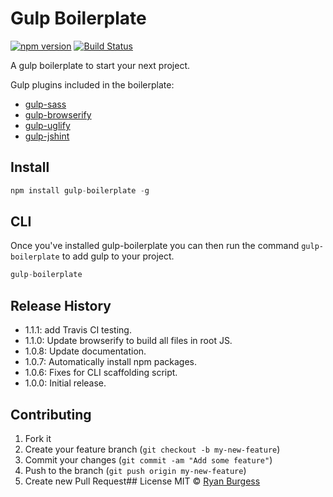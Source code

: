 # Gulp Boilerplate

[![npm version](https://badge.fury.io/js/gulp-boilerplate.svg)](http://badge.fury.io/js/gulp-boilerplate) [![Build Status](https://travis-ci.org/ryanburgess/gulp-boilerplate.svg?branch=master)](https://travis-ci.org/ryanburgess/gulp-boilerplate)

A gulp boilerplate to start your next project.

Gulp plugins included in the boilerplate:
* [gulp-sass](https://github.com/dlmanning/gulp-sass)
* [gulp-browserify](https://github.com/deepak1556/gulp-browserify)
* [gulp-uglify](https://github.com/terinjokes/gulp-uglify)
* [gulp-jshint](https://github.com/spalger/gulp-jshint)

## Install
```js
npm install gulp-boilerplate -g
```

## CLI
Once you've installed gulp-boilerplate you can then run the command `gulp-boilerplate` to add gulp to your project.

```js
gulp-boilerplate
```

## Release History
* 1.1.1: add Travis CI testing.
* 1.1.0: Update browserify to build all files in root JS.
* 1.0.8: Update documentation.
* 1.0.7: Automatically install npm packages.
* 1.0.6: Fixes for CLI scaffolding script.
* 1.0.0: Initial release.
 
## Contributing
1. Fork it
2. Create your feature branch (`git checkout -b my-new-feature`)
3. Commit your changes (`git commit -am "Add some feature"`)
4. Push to the branch (`git push origin my-new-feature`)
5. Create new Pull Request## License
MIT © [Ryan Burgess](http://github.com/ryanburgess)
